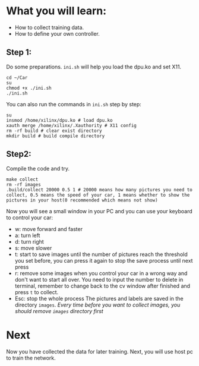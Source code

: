 <!--
 * @Author: Sauron Wu
 * @GitHub: wutianze
 * @Email: 1369130123qq@gmail.com
 * @Date: 2019-10-14 14:57:47
 * @LastEditors: Please set LastEditors
 * @LastEditTime: 2020-02-17 20:33:43
 * @Description: 
 -->
# What you will learn:
- How to collect training data.
- How to define your own controller.

## Step 1:
Do some preparations. `ini.sh` will help you load the dpu.ko and set X11.
```shell
cd ~/Car
su
chmod +x ./ini.sh
./ini.sh
```
You can also run the commands in `ini.sh` step by step:
```
su
insmod /home/xilinx/dpu.ko # load dpu.ko
xauth merge /home/xilinx/.Xauthority # X11 config
rm -rf build # clear exist directory
mkdir build # build compile directory
```

## Step2:
Compile the code and try.
```shell
make collect
rm -rf images
.build/collect 20000 0.5 1 # 20000 means how many pictures you need to collect, 0.5 means the speed of your car, 1 means whether to show the pictures in your host(0 recommended which means not show)
```
Now you will see a small window in your PC and you can use your keyboard to control your car:
- w: move forward and faster
- a: turn left
- d: turn right
- s: move slower
- t: start to save images until the number of pictures reach the threshold you set before, you can press it again to stop the save process until next press
- r: remove some images when you control your car in a wrong way and don't want to start all over. You need to input the number to delete in terminal, remember to change back to the cv window after finished and press `t` to collect.
- Esc: stop the whole process
The pictures and labels are saved in the directory `images`.
*Every time before you want to collect images, you should remove `images` directory first*

# Next
Now you have collected the data for later training. Next, you will use host pc to train the network.
